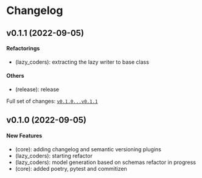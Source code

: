 # Changelog

## v0.1.1 (2022-09-05)

#### Refactorings

* (lazy_coders): extracting the lazy writer to base class
#### Others

* (release): release

Full set of changes: [`v0.1.0...v0.1.1`](https://github.com/Squallium/cataloger-python-engine/compare/v0.1.0...v0.1.1)

## v0.1.0 (2022-09-05)

#### New Features

* (core): adding changelog and semantic versioning plugins
* (lazy_coders): starting refactor
* (lazy_coders): model generation based on schemas refactor in progress
* (core): added poetry, pytest and commitizen
